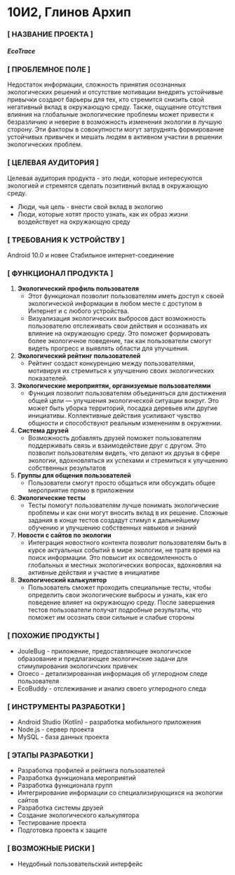 # 10И2, Глинов Архип

### [ НАЗВАНИЕ ПРОЕКТА ]
##### EcoTrace

### [ ПРОБЛЕМНОЕ ПОЛЕ ]
Недостаток информации, сложность принятия осознанных экологических решений и отсутствие мотивации внедрять устойчивые привычки создают барьеры для тех, кто стремится 
снизить свой негативный вклад в окружающую среду. Также, ощущение отсутствия влияния на глобальные экологические проблемы может привести к безразличию и неверие в 
возможность изменения экологии в лучшую сторону. Эти факторы в совокупности могут затруднять формирование устойчивых привычек и мешать людям в активном участии в 
решении экологических проблем.

### [ ЦЕЛЕВАЯ АУДИТОРИЯ ]
Целевая аудитория продукта - это люди, которые интересуются экологией и стремятся сделать позитивный вклад в окружающую среду.

* Люди, чья цель - внести свой вклад в экологию
* Люди, которые хотят просто узнать, как их образ жизни воздействует на окружающую среду

### [ ТРЕБОВАНИЯ К УСТРОЙСТВУ ]
Android 10.0 и новее
Стабильное интернет-соединение

### [ ФУНКЦИОНАЛ ПРОДУКТА ]
1. **Экологический профиль пользователя**
    - Этот функционал позволит пользователям иметь доступ к своей экологической информации в любом месте с доступом в Интернет и с любого устройства.
    - Визуализация экологических выбросов даст возможность пользователю отслеживать свои действия и осознавать их влияние на окружающую среду. Это поможет формировать более экологичное поведение, так как пользователи смогут видеть прогресс и выявлять области для улучшения.
2. **Экологический рейтинг пользователей**
    - Рейтинг создаст конкуренцию между пользователями, мотивируя их стремиться к улучшению своих экологических показателей.
3. **Экологические мероприятяи, организуемые пользователями** 
    - Функция позволит пользователям объединяться для достижения общей цели — улучшения экологической ситуации вокруг. Это может быть уборка территорий, посадка деревьев или другие инициативы. Коллективные действия усиливают чувство общности и способствуют реальным изменениям в окружении.
4. **Система друзей** 
    - Возможность добавлять друзей поможет пользователям поддерживать связь и взаимодействие друг с другом. Это позволит пользователям видеть, что делают их друзья в сфере экологии, вдохновляться их успехами и стремиться к улучшению собственных результатов
5. **Группы для общения пользователей** 
    - Пользователи смогут просто общаться или обсуждать общее мероприятие прямо в приложении
6. **Экологические тесты**
    - Тесты помогут пользователям лучше понимать экологические проблемы и как они могут вносить вклад в их решение. Сложные задания в конце тестов создадут стимул к дальнейшему обучению и улучшению собственных навыков и знаний
7. **Новости с сайтов по экологии**
    - Интеграция новостного контента позволит пользователям быть в курсе актуальных событий в мире экологии, не тратя время на поиск информации. Это повысит их осведомленность о глобальных и местных экологических вопросах, вдохновляя на активные действия и участие в инициативе
8. **Экологический калькулятор**
    - Пользователь сможет проходить специальные тесты, чтобы определить свои экологические выбросы и узнать, как его поведение влияет на окружающую среду. После завершения тестов пользователи получат подробные результаты, что поможет им осознать свои сильные и слабые стороны

### [ ПОХОЖИЕ ПРОДУКТЫ ]
* JouleBug - приложение, предоставляющее экологичское образование и предлагающее экологичские задачи для стимулирования экологичских привчек
* Oroeco - детализированная информация об углеродном следе пользователя
* EcoBuddy - отслеживание и анализ своего углеродного следа
  
### [ ИНСТРУМЕНТЫ РАЗРАБОТКИ ]
* Android Studio (Kotlin) - разработка мобильного приложения
* Node.js - сервер проекта
* MySQL - база данных проекта

### [ ЭТАПЫ РАЗРАБОТКИ ]
* Разработка профилей и рейтинга пользователей
* Разработка функционала мероприятий
* Разработка функционала групп
* Интегрирование информации со специализирующихся на экологии сайтов
* Разработка системы друзей
* Создание экологического калькулятора
* Тестирование проекта
* Подготовка проекта к защите

### [ ВОЗМОЖНЫЕ РИСКИ ]
* Неудобный пользовательский интерфейс
